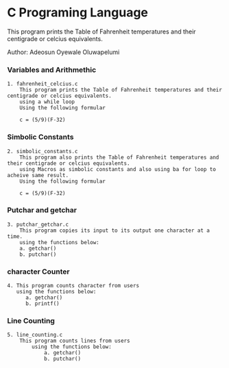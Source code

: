 # C Programing Language

This program prints the Table of Fahrenheit temperatures and their centigrade or celcius equivalents.



Author: Adeosun Oyewale Oluwapelumi

### Variables and Arithmethic
    1. fahrenheit_celcius.c
        This program prints the Table of Fahrenheit temperatures and their centigrade or celcius equivalents. 
        using a while loop
        Using the following formular

        c = (5/9)(F-32)
### Simbolic Constants
    2. simbolic_constants.c
        This program also prints the Table of Fahrenheit temperatures and their centigrade or celcius equivalents. 
        using Macros as simbolic constants and also using ba for loop to acheive same result.
        Using the following formular

        c = (5/9)(F-32)

### Putchar and getchar
    3. putchar_getchar.c
        This program copies its input to its output one character at a time.
        using the functions below:
        a. getchar()
        b. putchar()

### character Counter
    4. This program counts character from users
       using the functions below:
          a. getchar()
          b. printf()

### Line Counting
    5. line_counting.c
        This program counts lines from users
            using the functions below:
                a. getchar()
                b. putchar()

